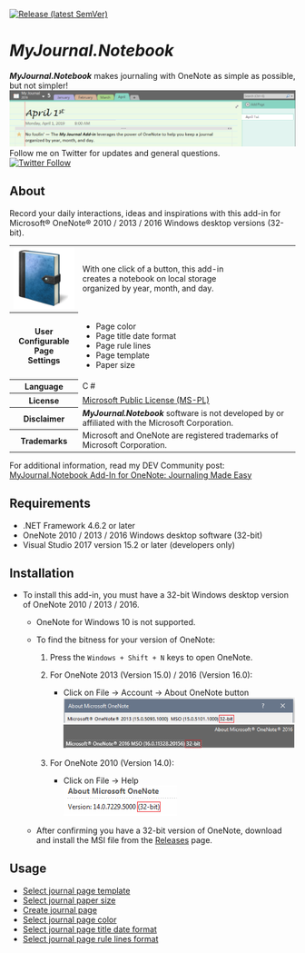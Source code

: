 [![Release (latest SemVer)](https://img.shields.io/github/v/release/atrenton/MyJournal.Notebook?style=social)](https://github.com/atrenton/MyJournal.Notebook/releases)

# *MyJournal.Notebook*
***MyJournal.Notebook*** makes journaling with OneNote as simple as possible, but not simpler!<br />
![screenshot](docs/README-screenshot.png)<br />
Follow me on Twitter for updates and general questions.<br />
[![Twitter Follow](https://img.shields.io/twitter/follow/ArtTrenton.svg?label=Follow%20@ArtTrenton)](https://twitter.com/ArtTrenton)

## About
Record your daily interactions, ideas and inspirations with this add-in for Microsoft® OneNote® 2010 / 2013 / 2016 Windows desktop versions (32-bit).

<table hspace="25">
	<tr>
		<th scope="row">
			<img src="docs/journal.png" alt="journal" />
		</th>
		<td>With one click of a button, this add-in
		<br />creates a notebook on local storage
		<br />organized by year, month, and day.</td>
	</tr>
	<tr />
	<tr>
		<th scope="row">User
		<br />Configurable
		<br />Page
		<br />Settings</th>
		<td>
			<ul>
				<li>Page color</li>
				<li>Page title date format</li>
				<li>Page rule lines</li>
				<li>Page template</li>
				<li>Paper size</li>
			</ul>
		</td>
	</tr>
	<tr />
	<tr>
		<th scope="row">Language</th>
		<td>C #</td>
	</tr>
	<tr />
	<tr>
		<th scope="row">License</th>
		<td>
			<a href="LICENSE.txt">Microsoft Public License (MS-PL)</a>
		</td>
	</tr>
	<tr />
	<tr>
		<th scope="row">Disclaimer</th>
		<td><b><i>MyJournal.Notebook</i></b> software is not developed by or affiliated with the Microsoft Corporation.</td>
	</tr>
	<tr />
	<tr>
		<th scope="row">Trademarks</th>
		<td>Microsoft and OneNote are registered trademarks of Microsoft Corporation.</td>
	</tr>
</table>

For additional information, read my DEV Community post: [MyJournal.Notebook Add-In for OneNote: Journaling Made Easy](https://dev.to/atrenton/myjournal-notebook-add-in-for-onenote-journaling-made-easy-3g2h "https://dev.to/atrenton/myjournal-notebook-add-in-for-onenote-journaling-made-easy-3g2h")

## Requirements
 * .NET Framework 4.6.2 or later<br />
 * OneNote 2010 / 2013 / 2016 Windows desktop software (32-bit)<br />
 * Visual Studio 2017 version 15.2 or later (developers only)<br />

## Installation
- To install this add-in, you must have a 32-bit Windows desktop version of OneNote 2010 / 2013 / 2016.

	- OneNote for Windows 10 is not supported.

	- To find the bitness for your version of OneNote:
		1. Press the `Windows + Shift + N` keys to open OneNote.

		2. For OneNote 2013 (Version 15.0) / 2016 (Version 16.0):
			- Click on File &#x2192; Account &#x2192; About OneNote button<br />![OneNote 2013 bitness](docs/OneNote-2013-bitness.png)<br />![OneNote 2016 bitness](docs/OneNote-2016-bitness.png)

		3. For OneNote 2010 (Version 14.0):
			- Click on File &#x2192; Help<br />![OneNote 2010 bitness](docs/OneNote-2010-bitness.png)

	- After confirming you have a 32-bit version of OneNote, download and install the MSI file from the [Releases](https://github.com/atrenton/MyJournal.Notebook/releases) page.

## Usage
- [Select journal page template](docs/HowTo-Select-Journal-Page-Template.md)
- [Select journal paper size](docs/HowTo-Select-Journal-Paper-Size.md)
- [Create journal page](docs/HowTo-Create-Journal-Page.md)
- [Select journal page color](docs/HowTo-Select-Page-Color.md)
- [Select journal page title date format](docs/HowTo-Select-Page-Title.md)
- [Select journal page rule lines format](docs/HowTo-Select-Rule-Lines.md)

